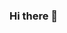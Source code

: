 ### Hi there 👋

<!--
**haimeurz/haimeurz** is a ✨ _special_ ✨ repository because its `README.md` (this file) appears on your GitHub profile.

## Here are some ideas to get you started:
# - 🔭 I’m currently working at Canadian Meteorological Centre Dorval  ...
# - 🌱 I’m currently learning Python, pandas and numpy ...
# - 📫 How to reach me: haimeurz@gmail.com ...
# - 😄 Pronouns:He/him ...
-->
